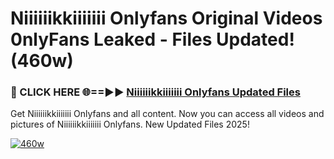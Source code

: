 # Niiiiiikkiiiiiii Onlyfans Original Videos 0nlyFans Leaked - Files Updated! (460w)

<h3>🔴 CLICK HERE 🌐==►► <a href="https://tinyurl.com/ehrbuxhb" rel="nofollow">Niiiiiikkiiiiiii Onlyfans Updated Files</a></h3>

Get Niiiiiikkiiiiiii Onlyfans and all content. Now you can access all videos and pictures of Niiiiiikkiiiiiii Onlyfans. New Updated Files 2025!

[![460w](https://i.imgur.com/lVYEuWS.gif)](https://tinyurl.com/ehrbuxhb)
